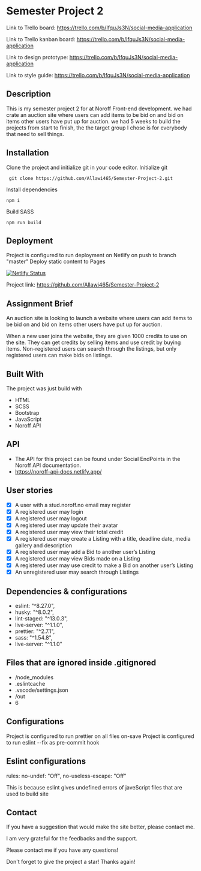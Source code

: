 # Semester Project 2

Link to Trello board: https://trello.com/b/IfquJs3N/social-media-application

Link to Trello kanban board: https://trello.com/b/IfquJs3N/social-media-application

Link to design prototype: https://trello.com/b/IfquJs3N/social-media-application

Link to style guide: https://trello.com/b/IfquJs3N/social-media-application

## Description

This is my semester project 2 for at Noroff Front-end development. we had crate an auction site where users can add items to be bid on and bid on items other users have put up for auction. we had 5 weeks to build the projects from start to finish, the the target group I chose is for everybody that need to sell things. 


## Installation

Clone the project and initialize git in your code editor.
Initialize git
```
 git clone https://github.com/Allawi465/Semester-Project-2.git
```
Install dependencies
```
npm i
```
Build SASS
```
npm run build
```

## Deployment

Project is configured to run deployment on Netlify on push to branch "master" Deploy static content to Pages

[![Netlify Status](https://api.netlify.com/api/v1/badges/8552669a-6d88-4835-9bfd-c0fd1087fc3f/deploy-status)](https://app.netlify.com/sites/sage-malabi-3e4962/deploys)

Project link: https://github.com/Allawi465/Semester-Project-2

## Assignment Brief

An auction site is looking to launch a website where users can add items to be bid on and bid on items other users have put up for auction.

When a new user joins the website, they are given 1000 credits to use on the site. They can get credits by selling items and use credit by buying items. Non-registered users can search through the listings, but only registered users can make bids on listings.

## Built With

The project was just build with
- HTML 
- SCSS
- Bootstrap
- JavaScript
- Noroff API

## API
- The API for this project can be found under Social EndPoints in the Noroff API documentation.
- https://noroff-api-docs.netlify.app/

## User stories
- [x] A user with a stud.noroff.no email may register
- [x] A registered user may login
- [x] A registered user may logout
- [x] A registered user may update their avatar
- [x] A registered user may view their total credit
- [x] A registered user may create a Listing with a title, deadline date, media gallery and description
- [x] A registered user may add a Bid to another user’s Listing
- [x] A registered user may view Bids made on a Listing
- [x] A registered user may use credit to make a Bid on another user’s Listing
- [x]  An unregistered user may search through Listings

## Dependencies & configurations
  - eslint: "^8.27.0",
  - husky: "^8.0.2",
  - lint-staged: "^13.0.3",
  - live-server: "^1.1.0",
  - prettier: "^2.7.1",
  - sass: "^1.54.8",
  - live-server: "^1.1.0"
  
  ## Files that are ignored inside .gitignored

   - /node_modules
   - .eslintcache
   - .vscode/settings.json
   - /out
   - 6
   
  ## Configurations
  
  Project is configured to run prettier on all files on-save
  Project is configured to run eslint --fix as pre-commit hook
  
  ## Eslint configurations

 rules: no-undef: "Off", no-useless-escape: "Off"
 
 This is because eslint gives undefined errors of javeScript files that are used to build site

## Contact

If you have a suggestion that would make the site better, please contact me.

I am very grateful for the feedbacks and the support. 

Please contact me if you have any questions!

Don't forget to give the project a star! Thanks again!
